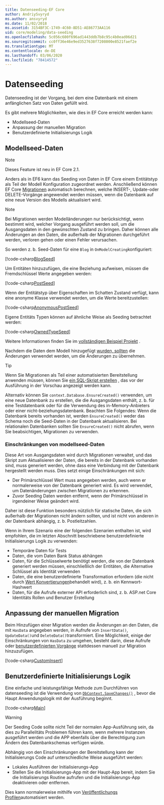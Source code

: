 ```yaml
---
title: Datenseeding-EF Core
author: AndriySvyryd
ms.author: ansvyryd
ms.date: 11/02/2018
ms.assetid: 3154BF3C-1749-4C60-8D51-AE86773AA116
uid: core/modeling/data-seeding
ms.openlocfilehash: 5c056c600f696ad1443ddb7b8c95c4b0ead06d21
ms.sourcegitcommit: cc0ff36e46e9ed3527638f7208000e8521faef2e
ms.translationtype: MT
ms.contentlocale: de-DE
ms.lasthandoff: 03/06/2020
ms.locfileid: "78414572"
---
```

# <a name="data-seeding"></a>Datenseeding

Datenseeding ist der Vorgang, bei dem eine Datenbank mit einem anfänglichen Satz von Daten gefüllt wird.

Es gibt mehrere Möglichkeiten, wie dies in EF Core erreicht werden kann:

* Modellseed-Daten
* Anpassung der manuellen Migration
* Benutzerdefinierte Initialisierungs Logik

## <a name="model-seed-data"></a>Modellseed-Daten

> [!NOTE]
> Dieses Feature ist neu in EF Core 2.1.

Anders als in EF6 kann das Seeding von Daten in EF Core einem Entitätstyp als Teil der Modell Konfiguration zugeordnet werden. Anschließend können EF Core [Migrationen](xref:core/managing-schemas/migrations/index) automatisch berechnen, welche INSERT-, Update-oder DELETE-Vorgänge angewendet werden müssen, wenn die Datenbank auf eine neue Version des Modells aktualisiert wird.

> [!NOTE]
> Bei Migrationen werden Modelländerungen nur berücksichtigt, wenn bestimmt wird, welcher Vorgang ausgeführt werden soll, um die Ausgangsdaten in den gewünschten Zustand zu bringen. Daher können alle Änderungen an den Daten, die außerhalb der Migrationen durchgeführt werden, verloren gehen oder einen Fehler verursachen.

So werden z. b. Seed-Daten für eine `Blog` in `OnModelCreating`konfiguriert:

[!code-csharp[BlogSeed](../../../samples/core/Modeling/DataSeeding/DataSeedingContext.cs?name=BlogSeed)]

Um Entitäten hinzuzufügen, die eine Beziehung aufweisen, müssen die Fremdschlüssel Werte angegeben werden:

[!code-csharp[PostSeed](../../../samples/core/Modeling/DataSeeding/DataSeedingContext.cs?name=PostSeed)]

Wenn der Entitätstyp über Eigenschaften im Schatten Zustand verfügt, kann eine anonyme Klasse verwendet werden, um die Werte bereitzustellen:

[!code-csharp[AnonymousPostSeed](../../../samples/core/Modeling/DataSeeding/DataSeedingContext.cs?name=AnonymousPostSeed)]

Eigene Entitäts Typen können auf ähnliche Weise als Seeding betrachtet werden:

[!code-csharp[OwnedTypeSeed](../../../samples/core/Modeling/DataSeeding/DataSeedingContext.cs?name=OwnedTypeSeed)]

Weitere Informationen finden Sie im [vollständigen Beispiel Projekt](https://github.com/dotnet/EntityFramework.Docs/tree/master/samples/core/Modeling/DataSeeding) .

Nachdem die Daten dem Modell hinzugefügt [wurden, sollten](xref:core/managing-schemas/migrations/index) die Änderungen verwendet werden, um die Änderungen zu übernehmen.

> [!TIP]
> Wenn Sie Migrationen als Teil einer automatisierten Bereitstellung anwenden müssen, können Sie [ein SQL-Skript erstellen](xref:core/managing-schemas/migrations/index#generate-sql-scripts) , das vor der Ausführung in der Vorschau angezeigt werden kann.

Alternativ können Sie `context.Database.EnsureCreated()` verwenden, um eine neue Datenbank zu erstellen, die die Ausgangsdaten enthält, z. b. für eine Testdatenbank oder für die Verwendung des in-Memory-Anbieters oder einer nicht-beziehungsdatenbank. Beachten Sie Folgendes: Wenn die Datenbank bereits vorhanden ist, werden `EnsureCreated()` weder das Schema noch die Seed-Daten in der Datenbank aktualisieren. Bei relationalen Datenbanken sollten Sie `EnsureCreated()` nicht abrufen, wenn Sie beabsichtigen, Migrationen zu verwenden.

### <a name="limitations-of-model-seed-data"></a>Einschränkungen von modellseed-Daten

Diese Art von Ausgangsdaten wird durch Migrationen verwaltet, und das Skript zum Aktualisieren der Daten, die bereits in der Datenbank vorhanden sind, muss generiert werden, ohne dass eine Verbindung mit der Datenbank hergestellt werden muss. Dies setzt einige Einschränkungen mit sich:

* Der Primärschlüssel Wert muss angegeben werden, auch wenn er normalerweise von der Datenbank generiert wird. Es wird verwendet, um Datenänderungen zwischen Migrationen zu erkennen.
* Zuvor Seeding Daten werden entfernt, wenn der Primärschlüssel in irgendeiner Weise geändert wird.

Daher ist diese Funktion besonders nützlich für statische Daten, die sich außerhalb der Migrationen nicht ändern sollten, und ist nicht von anderen in der Datenbank abhängig, z. b. Postleitzahlen.

Wenn in Ihrem Szenario eine der folgenden Szenarien enthalten ist, wird empfohlen, die im letzten Abschnitt beschriebene benutzerdefinierte Initialisierungs Logik zu verwenden:

* Temporäre Daten für Tests
* Daten, die vom Daten Bank Status abhängen
* Daten, für die Schlüsselwerte benötigt werden, die von der Datenbank generiert werden müssen, einschließlich der Entitäten, die Alternative Schlüssel als Identität verwenden
* Daten, die eine benutzerdefinierte Transformation erfordern (die nicht durch [Wert Konvertierungen](xref:core/modeling/value-conversions)behandelt wird), z. b. ein Kennwort-Hashwert
* Daten, für die Aufrufe externer API erforderlich sind, z. b. ASP.net Core Identitäts Rollen und Benutzer Erstellung

## <a name="manual-migration-customization"></a>Anpassung der manuellen Migration

Beim Hinzufügen einer Migration werden die Änderungen an den Daten, die mit `HasData` angegeben werden, in Aufrufe von `InsertData()`, `UpdateData()`und `DeleteData()`transformiert. Eine Möglichkeit, einige der Einschränkungen von `HasData` zu umgehen, besteht darin, diese Aufrufe oder [benutzerdefinierten Vorgänge](xref:core/managing-schemas/migrations/operations) stattdessen manuell zur Migration hinzuzufügen.

[!code-csharp[CustomInsert](../../../samples/core/Modeling/DataSeeding/Migrations/20181102235626_Initial.cs?name=CustomInsert)]

## <a name="custom-initialization-logic"></a>Benutzerdefinierte Initialisierungs Logik

Eine einfache und leistungsfähige Methode zum Durchführen von datenseeding ist die Verwendung von [`DbContext.SaveChanges()`](xref:core/saving/index) , bevor die Haupt Anwendungslogik mit der Ausführung beginnt.

[!code-csharp[Main](../../../samples/core/Modeling/DataSeeding/Program.cs?name=CustomSeeding)]

> [!WARNING]
> Der Seeding Code sollte nicht Teil der normalen App-Ausführung sein, da dies zu Parallelitäts Problemen führen kann, wenn mehrere Instanzen ausgeführt werden und die APP ebenfalls über die Berechtigung zum Ändern des Datenbankschemas verfügen würde.

Abhängig von den Einschränkungen der Bereitstellung kann der Initialisierungs Code auf unterschiedliche Weise ausgeführt werden:

* Lokales Ausführen der Initialisierungs-App
* Stellen Sie die Initialisierungs-App mit der Haupt-App bereit, indem Sie die Initialisierungs Routine aufrufen und die Initialisierungs-App deaktivieren oder entfernen.

Dies kann normalerweise mithilfe von [Veröffentlichungs Profilen](/aspnet/core/host-and-deploy/visual-studio-publish-profiles)automatisiert werden.
